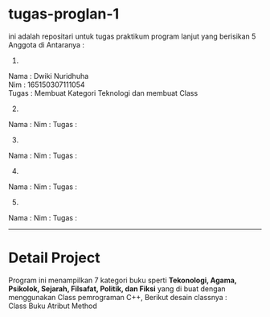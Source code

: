 # tugas-proglan-1
ini adalah repositari untuk tugas praktikum program lanjut yang berisikan 5 Anggota di Antaranya :

1.
Nama : Dwiki Nuridhuha <br>
Nim : 165150307111054 <br>
Tugas : Membuat Kategori Teknologi dan membuat Class <br>

2.
Nama : 
Nim : 
Tugas :

3.
Nama : 
Nim : 
Tugas :

4.
Nama : 
Nim : 
Tugas :

5.
Nama : 
Nim : 
Tugas :
<hr>
<h1>Detail Project</h1>
Program ini menampilkan 7 kategori buku sperti <b>Tekonologi, Agama, Psikolok, Sejarah, Filsafat, Politik, dan Fiksi</b> yang di buat dengan menggunakan Class pemrograman C++, Berikut desain classnya : <br>

<tabel>
<tr>
	Class Buku
</tr>

<tr>
Atribut
</tr>


<tr>
	Method
</tr>

</tabel>

